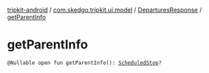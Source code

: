 [tripkit-android](../../index.md) / [com.skedgo.tripkit.ui.model](../index.md) / [DeparturesResponse](index.md) / [getParentInfo](./get-parent-info.md)

# getParentInfo

`@Nullable open fun getParentInfo(): `[`ScheduledStop`](../../com.skedgo.tripkit.common.model/-scheduled-stop/index.md)`?`